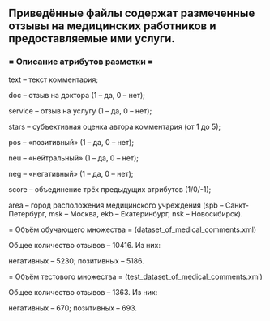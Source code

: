 <h2>Приведённые файлы содержат размеченные отзывы на медицинских работников и предоставляемые ими услуги.</h2>

<h3>= Описание атрибутов разметки =</h3>

text – текст комментария;

doc – отзыв на доктора (1 – да, 0 – нет);

service – отзыв на услугу (1 – да, 0 – нет);

stars – субъективная оценка автора комментария (от 1 до 5);

pos – «позитивный» (1 – да, 0 – нет);

neu – «нейтральный» (1 – да, 0 – нет);

neg – «негативный» (1 – да, 0 – нет);

score – объединение трёх предыдущих атрибутов (1/0/-1);

area – город расположения медицинского учреждения (spb – Санкт-Петербург, msk – Москва, ekb – Екатеринбург, nsk – Новосибирск).



= Объём обучающего множества =
(dataset_of_medical_comments.xml)

Общее количество отзывов – 10416. Из них:

негативных – 5230; позитивных – 5186.


= Объём тестового множества =
(test_dataset_of_medical_comments.xml)

Общее количество отзывов – 1363. Из них:

негативных – 670; позитивных – 693.
